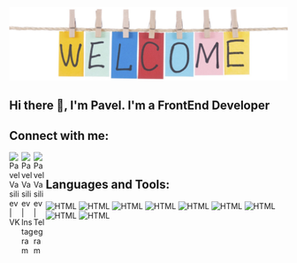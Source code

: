 ![Header](https://github.com/pv18/pv18/blob/main/assets/header.jpg)

## Hi there 👋, I'm Pavel. I'm a FrontEnd Developer

## Connect with me:

[<img align="left" alt="PavelVasiliev | VK" width="22px" src="https://cdn.jsdelivr.net/npm/simple-icons@v3/icons/vk.svg"/>][vk]
[<img align="left" alt="PavelVasiliev | Instagram" width="22px" src="https://cdn.jsdelivr.net/npm/simple-icons@v3/icons/instagram.svg"/>][instagram]
[<img align="left" alt="PavelVasiliev | Telegram" width="22px" src="https://cdn.jsdelivr.net/npm/simple-icons@v3/icons/telegram.svg"/>][telegram]

<br/>

## Languages and Tools:

![HTML](https://img.shields.io/badge/HTML5-090909?style=for-the-badge&logo=HTML5&logoColor=#E34F26)
![HTML](https://img.shields.io/badge/CSS3-090909?style=for-the-badge&logo=CSS3&logoColor=#1572B6)
![HTML](https://img.shields.io/badge/Sass-090909?style=for-the-badge&logo=Sass&logoColor=#CC6699)
![HTML](https://img.shields.io/badge/JavaScript-090909?style=for-the-badge&logo=JavaScript&logoColor=#F7DF1E)
![HTML](https://img.shields.io/badge/TypeScript-090909?style=for-the-badge&logo=TypeScript&logoColor=#3178C6)
![HTML](https://img.shields.io/badge/React-090909?style=for-the-badge&logo=React&logoColor=#61DAFB)
![HTML](https://img.shields.io/badge/Redux-090909?style=for-the-badge&logo=Redux&logoColor=#764ABC)
![HTML](https://img.shields.io/badge/ReactRouter-090909?style=for-the-badge&logo=ReactRouter&logoColor=#CA4245)
![HTML](https://img.shields.io/badge/MUI-090909?style=for-the-badge&logo=MUI&logoColor=#007FFF)


<!--
**pv18/pv18** is a ✨ _special_ ✨ repository because its `README.md` (this file) appears on your GitHub profile.

Here are some ideas to get you started:

- 🔭 I’m currently working on ...
- 🌱 I’m currently learning ...
- 👯 I’m looking to collaborate on ...
- 🤔 I’m looking for help with ...
- 💬 Ask me about ...
- 📫 How to reach me: ...
- 😄 Pronouns: ...
- ⚡ Fun fact: ...
-->

<br/>
<br/>

[vk]: https://vk.com/id196874068
[instagram]: https://www.instagram.com/pavel_vas_ev/?hl=d
[telegram]: https://t.me/p_v18
